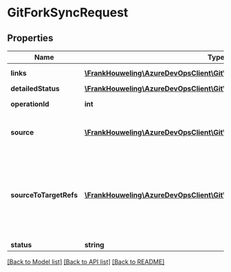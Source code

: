 # GitForkSyncRequest

## Properties
Name | Type | Description | Notes
------------ | ------------- | ------------- | -------------
**links** | [**\FrankHouweling\AzureDevOpsClient\Git\Model\ReferenceLinks**](ReferenceLinks.md) | Collection of related links | [optional] 
**detailedStatus** | [**\FrankHouweling\AzureDevOpsClient\Git\Model\GitForkOperationStatusDetail**](GitForkOperationStatusDetail.md) |  | [optional] 
**operationId** | **int** | Unique identifier for the operation. | [optional] 
**source** | [**\FrankHouweling\AzureDevOpsClient\Git\Model\GlobalGitRepositoryKey**](GlobalGitRepositoryKey.md) | Fully-qualified identifier for the source repository. | [optional] 
**sourceToTargetRefs** | [**\FrankHouweling\AzureDevOpsClient\Git\Model\SourceToTargetRef[]**](SourceToTargetRef.md) | If supplied, the set of ref mappings to use when performing a \&quot;sync\&quot; or create. If missing, all refs will be synchronized. | [optional] 
**status** | **string** |  | [optional] 

[[Back to Model list]](../README.md#documentation-for-models) [[Back to API list]](../README.md#documentation-for-api-endpoints) [[Back to README]](../README.md)


